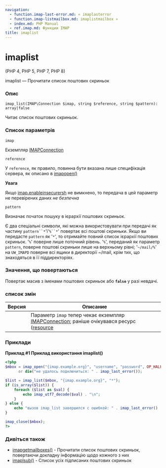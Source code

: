 ```yaml
---
navigation:
  - function.imap-last-error.md: « imaplasterror
  - function.imap-listmailbox.md: imaplistmailbox »
  - index.md: PHP Manual
  - ref.imap.md: Функции IMAP
title: imaplist
---
```

# imaplist

(PHP 4, PHP 5, PHP 7, PHP 8)

imaplist — Прочитати список поштових скриньок

### Опис

```methodsynopsis
imap_list(IMAP\Connection $imap, string $reference, string $pattern): array|false
```

Читає список поштових скриньок.

### Список параметрів

`imap`

Екземпляр [IMAPConnection](class.imap-connection.md)

`reference`

У `reference`, як правило, повинна бути вказана лише специфікація сервера, як описано в [imapopen()](function.imap-open.md)

**Увага**

Якщо [imap.enableinsecurersh](imap.configuration.md#ini.imap.enable-insecure-rsh) не вимкнено, то передача в цей параметр не перевірених даних *не безпечна*

`pattern`

Визначає початок пошуку в ієрархії поштових скриньок.

Є два спеціальні символи, які можна використовувати при передачі як частину `pattern``*`'і'`%``*`' повертає всі поштові скриньки. Якщо ви передасте `pattern` як '`*`', то отримайте повний список ієрархії поштових скриньок. '`%`' поверне лише поточний рівень. '`%`', переданий як параметр `pattern`, поверне поштові скриньки лише на верхньому рівні; '`~/mail/%`' на `UW_IMAPD` поверне всі ящики в директорії ~/mail, крім тих, що знаходяться в її піддиректоріях.

### Значення, що повертаються

Повертає масив з іменами поштових скриньок або **`false`** у разі невдачі.

### список змін

| Версия | Описание |
| --- | --- |
|  | Параметр `imap` тепер чекає екземпляр [IMAPConnection](class.imap-connection.md); раніше очікувався ресурс ([resource](language.types.resource.md) |

### Приклади

**Приклад #1 Приклад використання **imaplist()****

```php
<?php
$mbox = imap_open("{imap.example.org}", "username", "password", OP_HALFOPEN)
      or die("не удалось подключиться: " . imap_last_error());

$list = imap_list($mbox, "{imap.example.org}", "*");
if (is_array($list)) {
    foreach ($list as $val) {
        echo imap_utf7_decode($val) . "\n";
    }
} else {
    echo "вызов imap_list завершился с ошибкой: " . imap_last_error() . "\n";
}

imap_close($mbox);
?>
```

### Дивіться також

-   [imapgetmailboxes()](function.imap-getmailboxes.md) - Прочитати список поштових скриньок, повертаючи докладну інформацію щодо кожного з них
-   [imaplsub()](function.imap-lsub.md) - Список усіх підписаних поштових скриньок

